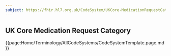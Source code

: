 ```yaml
---
subject: https://fhir.hl7.org.uk/CodeSystem/UKCore-MedicationRequestCategory
---
```

## UK Core Medication Request Category

{{page:Home/Terminology/AllCodeSystems/CodeSystemTemplate.page.md}}
